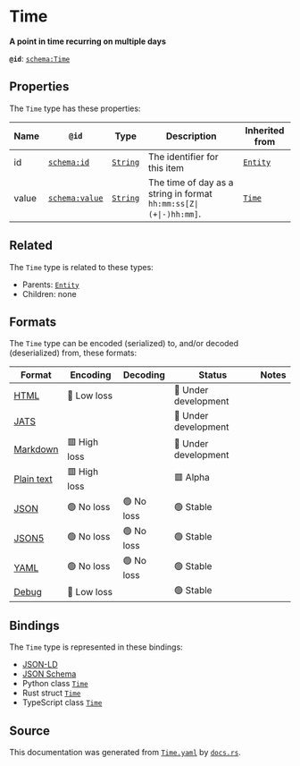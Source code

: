 # Time

**A point in time recurring on multiple days**

**`@id`**: [`schema:Time`](https://schema.org/Time)

## Properties

The `Time` type has these properties:

| Name  | `@id`                                      | Type                                                                                            | Description                                                     | Inherited from                                                                                   |
| ----- | ------------------------------------------ | ----------------------------------------------------------------------------------------------- | --------------------------------------------------------------- | ------------------------------------------------------------------------------------------------ |
| id    | [`schema:id`](https://schema.org/id)       | [`String`](https://github.com/stencila/stencila/blob/main/docs/reference/schema/data/string.md) | The identifier for this item                                    | [`Entity`](https://github.com/stencila/stencila/blob/main/docs/reference/schema/other/entity.md) |
| value | [`schema:value`](https://schema.org/value) | [`String`](https://github.com/stencila/stencila/blob/main/docs/reference/schema/data/string.md) | The time of day as a string in format `hh:mm:ss[Z\|(+\|-)hh:mm]`. | [`Time`](https://github.com/stencila/stencila/blob/main/docs/reference/schema/data/time.md)      |

## Related

The `Time` type is related to these types:

- Parents: [`Entity`](https://github.com/stencila/stencila/blob/main/docs/reference/schema/other/entity.md)
- Children: none

## Formats

The `Time` type can be encoded (serialized) to, and/or decoded (deserialized) from, these formats:

| Format                                                                                        | Encoding       | Decoding     | Status                 | Notes |
| --------------------------------------------------------------------------------------------- | -------------- | ------------ | ---------------------- | ----- |
| [HTML](https://github.com/stencila/stencila/blob/main/docs/reference/formats/html.md)         | 🔷 Low loss     |              | 🚧 Under development    |       |
| [JATS](https://github.com/stencila/stencila/blob/main/docs/reference/formats/jats.md)         |                |              | 🚧 Under development    |       |
| [Markdown](https://github.com/stencila/stencila/blob/main/docs/reference/formats/markdown.md) | 🟥 High loss    |              | 🚧 Under development    |       |
| [Plain text](https://github.com/stencila/stencila/blob/main/docs/reference/formats/text.md)   | 🟥 High loss    |              | 🟥 Alpha                |       |
| [JSON](https://github.com/stencila/stencila/blob/main/docs/reference/formats/json.md)         | 🟢 No loss      | 🟢 No loss    | 🟢 Stable               |       |
| [JSON5](https://github.com/stencila/stencila/blob/main/docs/reference/formats/json5.md)       | 🟢 No loss      | 🟢 No loss    | 🟢 Stable               |       |
| [YAML](https://github.com/stencila/stencila/blob/main/docs/reference/formats/yaml.md)         | 🟢 No loss      | 🟢 No loss    | 🟢 Stable               |       |
| [Debug](https://github.com/stencila/stencila/blob/main/docs/reference/formats/debug.md)       | 🔷 Low loss     |              | 🟢 Stable               |       |

## Bindings

The `Time` type is represented in these bindings:

- [JSON-LD](https://stencila.dev/Time.jsonld)
- [JSON Schema](https://stencila.dev/Time.schema.json)
- Python class [`Time`](https://github.com/stencila/stencila/blob/main/python/stencila/types/time.py)
- Rust struct [`Time`](https://github.com/stencila/stencila/blob/main/rust/schema/src/types/time.rs)
- TypeScript class [`Time`](https://github.com/stencila/stencila/blob/main/typescript/src/types/Time.ts)

## Source

This documentation was generated from [`Time.yaml`](https://github.com/stencila/stencila/blob/main/schema/Time.yaml) by [`docs.rs`](https://github.com/stencila/stencila/blob/main/rust/schema-gen/src/docs.rs).